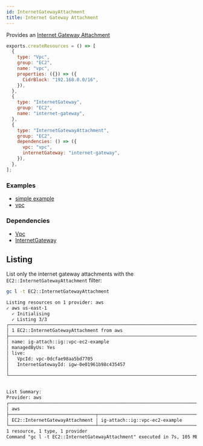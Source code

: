 ```yaml
---
id: InternetGatewayAttachment
title: Internet Gateway Attachment
---
```


Provides an [Internet Gateway Attachment](https://docs.aws.amazon.com/vpc/latest/userguide/VPC_Internet_Gateway.html)

```js
exports.createResources = () => [
  {
    type: "Vpc",
    group: "EC2",
    name: "vpc",
    properties: ({}) => ({
      CidrBlock: "192.168.0.0/16",
    }),
  },
  {
    type: "InternetGateway",
    group: "EC2",
    name: "internet-gateway",
  },
  {
    type: "InternetGatewayAttachment",
    group: "EC2",
    dependencies: () => ({
      vpc: "vpc",
      internetGateway: "internet-gateway",
    }),
  },
];
```

### Examples

- [simple example](https://github.com/grucloud/grucloud/blob/main/examples/aws/EC2/Instance/ec2-vpc)
- [vpc](https://github.com/grucloud/grucloud/blob/main/examples/aws/EC2/vpc)

### Dependencies

- [Vpc](./Vpc.md)
- [InternetGateway](./InternetGateway.md)

## Listing

List only the internet gateway attachments with the `EC2::InternetGatewayAttachment` filter:

```sh
gc l -t EC2::InternetGatewayAttachment
```

```txt
Listing resources on 1 provider: aws
✓ aws us-east-1
  ✓ Initialising
  ✓ Listing 3/3
┌──────────────────────────────────────────────────────────────────────────────────────────────┐
│ 1 EC2::InternetGatewayAttachment from aws                                                    │
├──────────────────────────────────────────────────────────────────────────────────────────────┤
│ name: ig-attach::ig::vpc-ec2-example                                                         │
│ managedByUs: Yes                                                                             │
│ live:                                                                                        │
│   VpcId: vpc-0dcfae98aa5bd7705                                                               │
│   InternetGatewayId: igw-0e01961b98c435457                                                   │
│                                                                                              │
└──────────────────────────────────────────────────────────────────────────────────────────────┘


List Summary:
Provider: aws
┌─────────────────────────────────────────────────────────────────────────────────────────────┐
│ aws                                                                                         │
├────────────────────────────────┬────────────────────────────────────────────────────────────┤
│ EC2::InternetGatewayAttachment │ ig-attach::ig::vpc-ec2-example                             │
└────────────────────────────────┴────────────────────────────────────────────────────────────┘
1 resource, 1 type, 1 provider
Command "gc l -t EC2::InternetGatewayAttachment" executed in 7s, 105 MB
```
